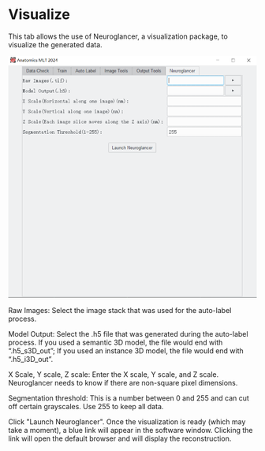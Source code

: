 <!-- # Visualize

This screen lets you see your 3D geometries, as well as do some manipulations like cropping, and placing slices of an image in the 3D model where they correspond.

![Visualize Screen](../screenshots/visualizeScreenshot.png)

Here, you can add .ply files to the list of files to visualize by clicking the choose file button. You can choose as many or as few files as you want.

You can also pick the Choose Color button for each file. This will let you choose what color that specific file will be in the visualization

> For layers created by instance segmentation, the Choose color will be ignored, and colors will be assigned randomly to differentiate the different instances of the organelles.

Click the visualize button, and after some brief calculation and file loading, a 3D visualization window should appear that is interactive. -->


# Visualize

This tab allows the use of Neuroglancer, a visualization package, to visualize the generated data. 

![Visualize Screen](../screenshots/visualizeTab.png) 

Raw Images: Select the image stack that was used for the auto-label process.  

Model Output: Select the .h5 file that was generated during the auto-label process. If you used a semantic 3D model, the file would end with “.h5_s3D_out”; If you used an instance 3D model, the file would end with “.h5_i3D_out”.  

X Scale, Y scale, Z scale: Enter the X scale, Y scale, and Z scale. Neuroglancer needs to know if there are non-square pixel dimensions.  

Segmentation threshold: This is a number between 0 and 255 and can cut off certain grayscales. Use 255 to keep all data.   

Click "Launch Neuroglancer". Once the visualization is ready (which may take a moment), a blue link will appear in the software window. Clicking the link will open the default browser and will display the reconstruction. 
